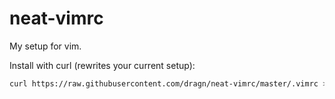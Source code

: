 neat-vimrc
==========

My setup for vim.

Install with curl (rewrites your current setup):

```bash
curl https://raw.githubusercontent.com/dragn/neat-vimrc/master/.vimrc > ~/.vimrc
```
